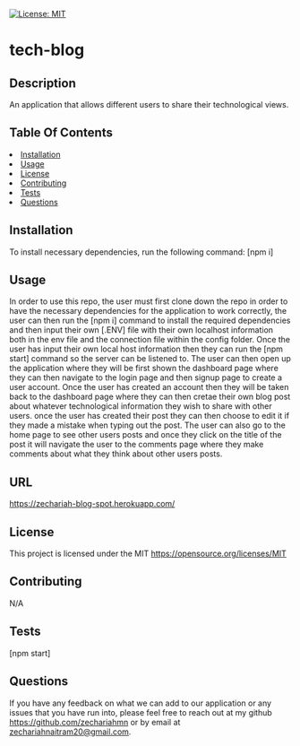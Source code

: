   [![License: MIT](https://img.shields.io/badge/License-MIT-yellow.svg)](https://opensource.org/licenses/MIT)

  # tech-blog

  ## Description
  An application that allows different users to share their technological views.

## Table Of Contents
<li><a href="#installation">Installation</a></li>
<li><a href="#usage">Usage</a></li>
<li><a href="#license">License</a></li>
<li><a href="#contributing">Contributing</a></li>
<li><a href="#tests">Tests</a></li>
<li><a href="#questions">Questions</a></li>

## Installation
To install necessary dependencies, run the following command:
[npm i]

## Usage


In order to use this repo, the user must first clone down the repo in order to have the necessary dependencies for the application to work correctly, the user can then run the [npm i] command to install the required dependencies and then input their own [.ENV] file with their own localhost information both in the env file and the connection file within the config folder. Once the user has input their own local host information then they can run the [npm start] command so the server can be listened to. The user can then open up the application where they will be first shown the dashboard page where they can then navigate to the login page and then signup page to create a user account. Once the user has created an account then they will be taken back to the dashboard page where they can then cretae their own blog post about whatever technological information they wish to share with other users. once the user has created their post they can then choose to edit it if they made a mistake when typing out the post. The user can also go to the home page to see other users posts and once they click on the title of the post it will navigate the user to the comments page where they make comments about what they think about other users posts.

## URL
https://zechariah-blog-spot.herokuapp.com/

## License
This project is licensed under the MIT https://opensource.org/licenses/MIT

## Contributing
N/A

## Tests
[npm start] 

## Questions
If you have any feedback on what we can add to our application or any issues that you have run into, please feel free to reach out at my github https://github.com/zechariahmn or by email at zechariahnaitram20@gmail.com.
